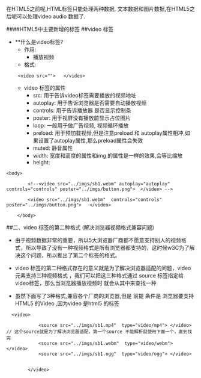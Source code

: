 
在HTML5之前呢,HTML标签只能处理两种数据, 文本数据和图片数据,在HTML5之后呢可以处理video audio 数据了.


####HTML5中主要新增的标签
##video 标签

- **什么是video标签?
    - 作用:
        - 播放视频
    - 格式:
    ```
     <video src="">   </video>
    ```
    - video  标签的属性 
        - src: 用于告诉video标签需要播放的视频地址
        - autoplay: 用于告诉浏览器是否需要自动播放视频
        - controls: 用于告诉播放器 是否显示控制条
        - poster: 用于视屏没有播放前显示占位图片
        - loop: 一般用于做广告视频, 视频循环播放
        - preload: 用于预加载视频,但是注意preload 和 autoplay属性相冲,如果设置了autoplay属性,那么preload属性会失效
        - muted: 静音属性
        - width:  宽度和高度的属性和img 的属性是一样的效果,会等比缩放
        - height:


```
<body>

        <!--<video src="../imgs/sb1.webm" autoplay="autoplay" controls="controls" poster="../imgs/button.png">  </video> -->

        <video src="../imgs/sb1.webm"  controls="controls" poster="../imgs/button.png">   </video>

    </body>
```    


##二、video 标签的第二种格式 (解决浏览器视频格式兼容问题)

- 由于视频数据非常的重要，所以5大浏览器厂商都不愿意支持别人的视频格式，所以导致了没有一种视频格式是所有浏览器都支持的，这时候w3C为了解决这个问题，所以推出了第二个标签的格式。

- video 标签的第二种格式存在的意义就是为了解决浏览器适配的问题，video 元素支持三种视频格式
，我们可以把这三种格式通过 source 标签指定给video标签，那么当浏览器播放视频时
就会从其中来查找一种

- 虽然下面写了3种格式,兼容各个厂商的浏览器,但是 前提 条件是 浏览器要支持 HTML5 的Video ,因为video 是html5 的标签



```
  <video>

            <source src="../imgs/sb1.mp4"  type="video/mp4"> </video>   // 这个source就是为了解决浏览器适配，第一个source 不能解析就使用下面一个，直到找完
            <source src="../imgs/sb1.webm"  type="video/webm"> </video>
            <source src="../imgs/sb1.ogg"  type="video/ogg"> </video>

 
        </video>
```



